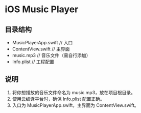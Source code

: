 # iOS Music Player

## 目录结构

- MusicPlayerApp.swift  // 入口
- ContentView.swift     // 主界面
- music.mp3             // 音乐文件（需自行添加）
- Info.plist            // 工程配置

## 说明

1. 将你想播放的音乐文件命名为 music.mp3，放在项目根目录。
2. 使用云编译平台时，确保 Info.plist 配置正确。
3. 入口为 MusicPlayerApp.swift，主界面为 ContentView.swift。